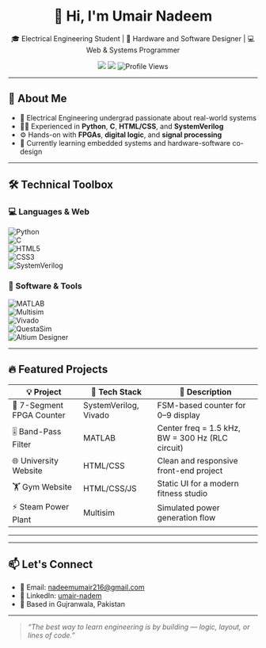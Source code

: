 <!-- GitHub Profile README for Umair Nadeem -->

<h1 align="center">👋 Hi, I'm Umair Nadeem</h1>

<p align="center">
  🎓 Electrical Engineering Student | 🔧 Hardware and Software Designer | 💻 Web & Systems Programmer  
</p>

<p align="center">
  <a href="https://www.linkedin.com/in/umair-nadem/"><img src="https://img.shields.io/badge/LinkedIn-blue?style=flat&logo=linkedin&logoColor=white" /></a>
  <a href="mailto:nadeemumair216@gmail.com"><img src="https://img.shields.io/badge/Gmail-D14836?style=flat&logo=gmail&logoColor=white" /></a>
  <img src="https://komarev.com/ghpvc/?username=umair-nadeem&style=flat&color=green" alt="Profile Views" />
</p>

---

## 🚀 About Me

- 🧠 Electrical Engineering undergrad passionate about real-world systems  
- 👨‍💻 Experienced in **Python**, **C**, **HTML/CSS**, and **SystemVerilog**  
- ⚙️ Hands-on with **FPGAs**, **digital logic**, and **signal processing**  
- 🌱 Currently learning embedded systems and hardware-software co-design

---

## 🛠️ Technical Toolbox

### 💻 Languages & Web  
![Python](https://img.shields.io/badge/Python-3670A0?style=flat&logo=python&logoColor=white)  
![C](https://img.shields.io/badge/C-00599C?style=flat&logo=c&logoColor=white)  
![HTML5](https://img.shields.io/badge/HTML5-E34F26?style=flat&logo=html5&logoColor=white)  
![CSS3](https://img.shields.io/badge/CSS3-1572B6?style=flat&logo=css3&logoColor=white)  
![SystemVerilog](https://img.shields.io/badge/SystemVerilog-FF6F00?style=flat&logo=verilog&logoColor=white)

### 🧰 Software & Tools  
![MATLAB](https://img.shields.io/badge/MATLAB-0076A8?style=flat&logo=Mathworks&logoColor=white)  
![Multisim](https://img.shields.io/badge/Multisim-0A74DA?style=flat&logo=ni&logoColor=white)  
![Vivado](https://img.shields.io/badge/Vivado-00457C?style=flat&logo=xilinx&logoColor=white)  
![QuestaSim](https://img.shields.io/badge/QuestaSim-00457C?style=flat&logo=mentorgraphics&logoColor=white)  
![Altium Designer](https://img.shields.io/badge/Altium-FFCC00?style=flat&logo=altiumdesigner&logoColor=black)

---

## 🔥 Featured Projects

| 💡 Project | 🚀 Tech Stack | 📝 Description |
|------------|---------------|----------------|
| 🔢 7-Segment FPGA Counter | SystemVerilog, Vivado | FSM-based counter for 0–9 display |
| 🎚️ Band-Pass Filter | MATLAB | Center freq = 1.5 kHz, BW = 300 Hz (RLC circuit) |
| 🌐 University Website | HTML/CSS | Clean and responsive front-end project |
| 🏋️ Gym Website | HTML/CSS/JS | Static UI for a modern fitness studio |
| ⚡ Steam Power Plant | Multisim | Simulated power generation flow |

---




---

## 📫 Let's Connect

- 📧 Email: [nadeemumair216@gmail.com](mailto:nadeemumair216@gmail.com)  
- 🔗 LinkedIn: [umair-nadem](https://www.linkedin.com/in/umair-nadem/)  
- 📍 Based in Gujranwala, Pakistan

---

> *“The best way to learn engineering is by building — logic, layout, or lines of code.”*
